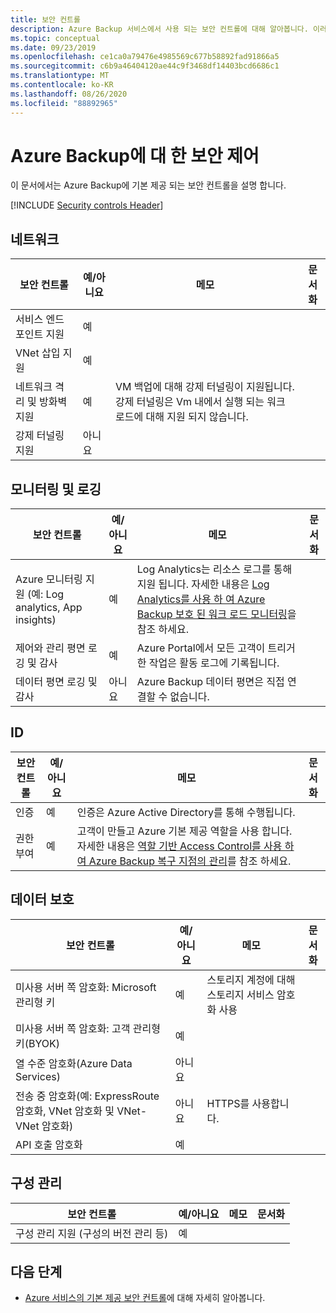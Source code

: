 ```yaml
---
title: 보안 컨트롤
description: Azure Backup 서비스에서 사용 되는 보안 컨트롤에 대해 알아봅니다. 이러한 컨트롤은 서비스에서 보안 취약성을 방지, 감지 및 대응 하는 데 도움이 됩니다.
ms.topic: conceptual
ms.date: 09/23/2019
ms.openlocfilehash: ce1ca0a79476e4985569c677b58892fad91866a5
ms.sourcegitcommit: c6b9a46404120ae44c9f3468df14403bcd6686c1
ms.translationtype: MT
ms.contentlocale: ko-KR
ms.lasthandoff: 08/26/2020
ms.locfileid: "88892965"
---
```

# <a name="security-controls-for-azure-backup"></a>Azure Backup에 대 한 보안 제어

이 문서에서는 Azure Backup에 기본 제공 되는 보안 컨트롤을 설명 합니다.

[!INCLUDE [Security controls Header](../../includes/security-controls-header.md)]

## <a name="network"></a>네트워크

| 보안 컨트롤 | 예/아니요 | 메모 | 문서화
|---|---|--|--|
| 서비스 엔드포인트 지원| 예 |  |  |
| VNet 삽입 지원| 예 |  |  |
| 네트워크 격리 및 방화벽 지원| 예 | VM 백업에 대해 강제 터널링이 지원됩니다. 강제 터널링은 Vm 내에서 실행 되는 워크 로드에 대해 지원 되지 않습니다. |  |
| 강제 터널링 지원| 아니요 |  |  |

## <a name="monitoring--logging"></a>모니터링 및 로깅

| 보안 컨트롤 | 예/아니요 | 메모| 문서화
|---|---|--|--|
| Azure 모니터링 지원 (예: Log analytics, App insights)| 예 | Log Analytics는 리소스 로그를 통해 지원 됩니다. 자세한 내용은 [Log Analytics를 사용 하 여 Azure Backup 보호 된 워크 로드 모니터링](https://azure.microsoft.com/blog/monitor-all-azure-backup-protected-workloads-using-log-analytics/)을 참조 하세요. |  |
| 제어와 관리 평면 로깅 및 감사| 예 | Azure Portal에서 모든 고객이 트리거한 작업은 활동 로그에 기록됩니다. |  |
| 데이터 평면 로깅 및 감사| 아니요 | Azure Backup 데이터 평면은 직접 연결할 수 없습니다.  |  |

## <a name="identity"></a>ID

| 보안 컨트롤 | 예/아니요 | 메모| 문서화
|---|---|--|--|
| 인증| 예 | 인증은 Azure Active Directory를 통해 수행됩니다. |  |
| 권한 부여| 예 | 고객이 만들고 Azure 기본 제공 역할을 사용 합니다. 자세한 내용은 [역할 기반 Access Control를 사용 하 여 Azure Backup 복구 지점의 관리](./backup-rbac-rs-vault.md)를 참조 하세요. |  |

## <a name="data-protection"></a>데이터 보호

| 보안 컨트롤 | 예/아니요 | 메모 | 문서화
|---|---|--|--|
| 미사용 서버 쪽 암호화: Microsoft 관리형 키 | 예 | 스토리지 계정에 대해 스토리지 서비스 암호화 사용 |  |
| 미사용 서버 쪽 암호화: 고객 관리형 키(BYOK) | 예 |  |  |
| 열 수준 암호화(Azure Data Services)| 아니요 |  |  |
| 전송 중 암호화(예: ExpressRoute 암호화, VNet 암호화 및 VNet-VNet 암호화)| 아니요 | HTTPS를 사용합니다. |  |
| API 호출 암호화| 예 |  |  |

## <a name="configuration-management"></a>구성 관리

| 보안 컨트롤 | 예/아니요 | 메모| 문서화
|---|---|--|--|
| 구성 관리 지원 (구성의 버전 관리 등)| 예|  |  |

## <a name="next-steps"></a>다음 단계

- [Azure 서비스의 기본 제공 보안 컨트롤](../security/fundamentals/security-controls.md)에 대해 자세히 알아봅니다.
